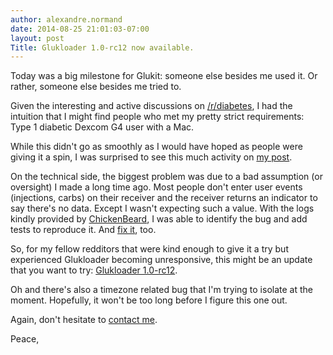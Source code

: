 ```yaml
---
author: alexandre.normand
date: 2014-08-25 21:01:03-07:00
layout: post
Title: Glukloader 1.0-rc12 now available.
---
```


Today was a big milestone for Glukit: someone else besides me used it. Or rather, someone else besides me tried to. 

Given the interesting and active discussions on [/r/diabetes](http://www.reddit.com/r/diabetes/), I had the intuition that I might find people who met my pretty strict requirements: Type 1 diabetic Dexcom G4 user with a Mac.

While this didn't go as smoothly as I would have hoped as people were giving it a spin, I was surprised to see this much activity on [my post](http://www.reddit.com/r/diabetes/comments/2ei3qe/type_1_diabetic_and_software_engineer_i_thought_i/). 

On the technical side, the biggest problem was due to a bad assumption (or oversight) I made a long time ago. Most people don't enter user events (injections, carbs) on their receiver and the receiver returns an indicator to say there's no data. Except I wasn't expecting such a value. With the logs kindly provided by [ChickenBeard](https://github.com/ChickenBeard), I was able to identify the bug and add tests to reproduce it. And [fix it](https://github.com/alexandre-normand/bloodSheltie/pull/22), too. 

So, for my fellow redditors that were kind enough to give it a try but experienced Glukloader becoming unresponsive, this might be an update that you want to try: [Glukloader 1.0-rc12](https://www.dropbox.com/s/dynukh1ofmvsst5/glukloader%201.0-rc12.dmg?dl=1). 

Oh and there's also a timezone related bug that I'm trying to isolate at the moment. Hopefully, it won't be too long before I figure this one out.

Again, don't hesitate to [contact me](mailto:alexandre.normand@gmail.com).

Peace,
